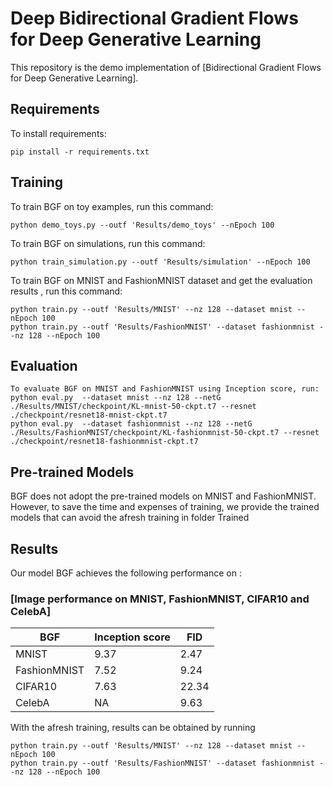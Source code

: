 # Deep Bidirectional Gradient Flows for Deep Generative Learning

This repository is the demo implementation of [Bidirectional Gradient Flows for Deep Generative Learning]. 

## Requirements

To install requirements:

```setup
pip install -r requirements.txt
```

## Training

To train BGF on toy examples, run this command:

```train_toys
python demo_toys.py --outf 'Results/demo_toys' --nEpoch 100
```

To train BGF on simulations, run this command:
```train_toys
python train_simulation.py --outf 'Results/simulation' --nEpoch 100
```

To train BGF on MNIST and FashionMNIST dataset and get the evaluation results , run this command:

```train
python train.py --outf 'Results/MNIST' --nz 128 --dataset mnist --nEpoch 100
python train.py --outf 'Results/FashionMNIST' --dataset fashionmnist --nz 128 --nEpoch 100
```

## Evaluation

```Evaluation
To evaluate BGF on MNIST and FashionMNIST using Inception score, run:
python eval.py  --dataset mnist --nz 128 --netG ./Results/MNIST/checkpoint/KL-mnist-50-ckpt.t7 --resnet ./checkpoint/resnet18-mnist-ckpt.t7
python eval.py  --dataset fashionmnist --nz 128 --netG ./Results/FashionMNIST/checkpoint/KL-fashionmnist-50-ckpt.t7 --resnet ./checkpoint/resnet18-fashionmnist-ckpt.t7
```

## Pre-trained Models

BGF does not adopt the pre-trained models on MNIST and FashionMNIST. However, to save the time and expenses of training, we provide the trained models that can avoid the afresh training in folder Trained 

## Results

Our model BGF achieves the following performance on :

### [Image performance on MNIST, FashionMNIST, CIFAR10 and CelebA]

| BGF |   Inception score   |   FID   |
| ---------------- |--------|--------|
|   MNIST       | 9.37 | 2.47 |
|   FashionMNIST| 7.52 | 9.24 |
|   CIFAR10     | 7.63 | 22.34 |
|   CelebA      | NA   | 9.63 |

With the afresh training, results can be obtained by running

```train_all
python train.py --outf 'Results/MNIST' --nz 128 --dataset mnist --nEpoch 100
python train.py --outf 'Results/FashionMNIST' --dataset fashionmnist --nz 128 --nEpoch 100
```

